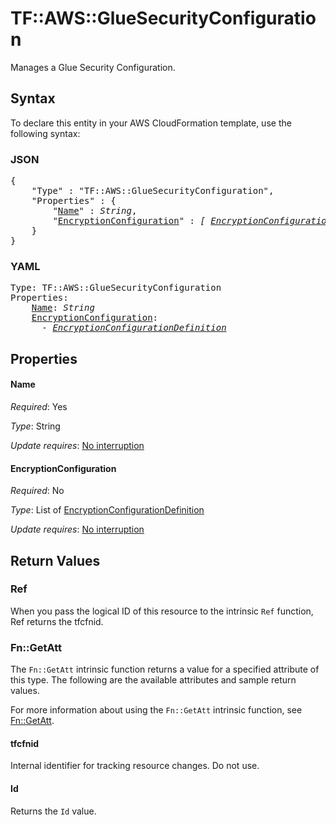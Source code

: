 # TF::AWS::GlueSecurityConfiguration

Manages a Glue Security Configuration.

## Syntax

To declare this entity in your AWS CloudFormation template, use the following syntax:

### JSON

<pre>
{
    "Type" : "TF::AWS::GlueSecurityConfiguration",
    "Properties" : {
        "<a href="#name" title="Name">Name</a>" : <i>String</i>,
        "<a href="#encryptionconfiguration" title="EncryptionConfiguration">EncryptionConfiguration</a>" : <i>[ <a href="encryptionconfigurationdefinition.md">EncryptionConfigurationDefinition</a>, ... ]</i>
    }
}
</pre>

### YAML

<pre>
Type: TF::AWS::GlueSecurityConfiguration
Properties:
    <a href="#name" title="Name">Name</a>: <i>String</i>
    <a href="#encryptionconfiguration" title="EncryptionConfiguration">EncryptionConfiguration</a>: <i>
      - <a href="encryptionconfigurationdefinition.md">EncryptionConfigurationDefinition</a></i>
</pre>

## Properties

#### Name

_Required_: Yes

_Type_: String

_Update requires_: [No interruption](https://docs.aws.amazon.com/AWSCloudFormation/latest/UserGuide/using-cfn-updating-stacks-update-behaviors.html#update-no-interrupt)

#### EncryptionConfiguration

_Required_: No

_Type_: List of <a href="encryptionconfigurationdefinition.md">EncryptionConfigurationDefinition</a>

_Update requires_: [No interruption](https://docs.aws.amazon.com/AWSCloudFormation/latest/UserGuide/using-cfn-updating-stacks-update-behaviors.html#update-no-interrupt)

## Return Values

### Ref

When you pass the logical ID of this resource to the intrinsic `Ref` function, Ref returns the tfcfnid.

### Fn::GetAtt

The `Fn::GetAtt` intrinsic function returns a value for a specified attribute of this type. The following are the available attributes and sample return values.

For more information about using the `Fn::GetAtt` intrinsic function, see [Fn::GetAtt](https://docs.aws.amazon.com/AWSCloudFormation/latest/UserGuide/intrinsic-function-reference-getatt.html).

#### tfcfnid

Internal identifier for tracking resource changes. Do not use.

#### Id

Returns the <code>Id</code> value.

